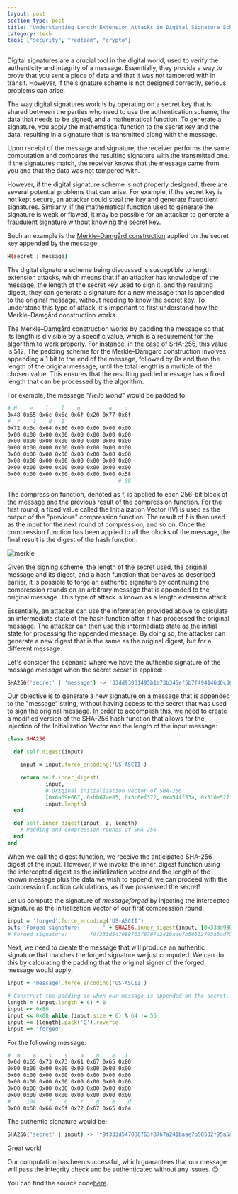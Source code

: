 ```yaml
---
layout: post
section-type: post
title: "Understanding Length Extension Attacks in Digital Signature Schemes"
category: tech
tags: ["security", "redteam", "crypto"]
---
```


Digital signatures are a crucial tool in the digital world, used to verify the authenticity and integrity of a message. Essentially, they provide a way to prove that you sent a piece of data and that it was not tampered with in transit. However, if the signature scheme is not designed correctly, serious problems can arise.

The way digital signatures work is by operating on a secret key that is shared between the parties who need to use the authentication scheme, the data that needs to be signed, and a mathematical function. To generate a signature, you apply the mathematical function to the secret key and the data, resulting in a signature that is transmitted along with the message.

Upon receipt of the message and signature, the receiver performs the same computation and compares the resulting signature with the transmitted one. If the signatures match, the receiver knows that the message came from you and that the data was not tampered with.

However, if the digital signature scheme is not properly designed, there are several potential problems that can arise. For example, if the secret key is not kept secure, an attacker could steal the key and generate fraudulent signatures. Similarly, if the mathematical function used to generate the signature is weak or flawed, it may be possible for an attacker to generate a fraudulent signature without knowing the secret key.

Such an example is the [Merkle–Damgård construction](https://en.wikipedia.org/wiki/Merkle%E2%80%93Damg%C3%A5rd_construction) applied on the secret key appended by the message:

```bash
H(secret | message)
```

The digital signature scheme being discussed is susceptible to length extension attacks, which means that if an attacker has knowledge of the message, the length of the secret key used to sign it, and the resulting digest, they can generate a signature for a new message that is appended to the original message, without needing to know the secret key.
To understand this type of attack, it's important to first understand how the Merkle–Damgård construction works.

The Merkle–Damgård construction works by padding the message so that its length is divisible by a specific value, which is a requirement for the algorithm to work properly. For instance, in the case of SHA-256, this value is 512.
The padding scheme for the Merkle–Damgård construction involves appending a 1 bit to the end of the message, followed by 0s and then the length of the original message, until the total length is a multiple of the chosen value. This ensures that the resulting padded message has a fixed length that can be processed by the algorithm.

For example, the message _"Hello world"_ would be padded to:

```bash
# H    e    l    l    o         w    o
0x48 0x65 0x6c 0x6c 0x6f 0x20 0x77 0x6f
#  r    l    d   1
0x72 0x6c 0x64 0x80 0x00 0x00 0x00 0x00
0x00 0x00 0x00 0x00 0x00 0x00 0x00 0x00
0x00 0x00 0x00 0x00 0x00 0x00 0x00 0x00
0x00 0x00 0x00 0x00 0x00 0x00 0x00 0x00
0x00 0x00 0x00 0x00 0x00 0x00 0x00 0x00
0x00 0x00 0x00 0x00 0x00 0x00 0x00 0x00
0x00 0x00 0x00 0x00 0x00 0x00 0x00 0x00
0x00 0x00 0x00 0x00 0x00 0x00 0x00 0x58
                                   # 88
```

The compression function, denoted as f, is applied to each 256-bit block of the message and the previous result of the compression function. For the first round, a fixed value called the Initialization Vector (IV) is used as the output of the "previous" compression function. The result of f is then used as the input for the next round of compression, and so on.
Once the compression function has been applied to all the blocks of the message, the final result is the digest of the hash function:

![merkle](https://upload.wikimedia.org/wikipedia/commons/thumb/e/ed/Merkle-Damgard_hash_big.svg/800px-Merkle-Damgard_hash_big.svg.png)

Given the signing scheme, the length of the secret used, the original message and its digest, and a hash function that behaves as described earlier, it is possible to forge an authentic signature by continuing the compression rounds on an arbitrary message that is appended to the original message. This type of attack is known as a length extension attack.

Essentially, an attacker can use the information provided above to calculate an intermediate state of the hash function after it has processed the original message. The attacker can then use this intermediate state as the initial state for processing the appended message. By doing so, the attacker can generate a new digest that is the same as the original digest, but for a different message.

Let's consider the scenario where we have the authentic signature of the message _message_ when the secret _secret_ is applied:

```bash
SHA256('secret' | 'message') -> '33dd93031495b1e73b345ef5b7f494146d6c361908b4f2ad9cf7bbd35cffaa26'
```

Our objective is to generate a new signature on a message that is appended to the "message" string, without having access to the secret that was used to sign the original message. In order to accomplish this, we need to create a modified version of the SHA-256 hash function that allows for the injection of the Initialization Vector and the length of the input message:

```ruby
class SHA256

  def self.digest(input)

    input = input.force_encoding('US-ASCII')

    return self.inner_digest(
            input,
            # Original initialization vector of SHA-256
            [0x6a09e667, 0xbb67ae85, 0x3c6ef372, 0xa54ff53a, 0x510e527f, 0x9b05688c, 0x1f83d9ab, 0x5be0cd19],
            input.length)
  end

  def self.inner_digest(input, z, length)
    # Padding and compression rounds of SHA-256
  end
end
```

When we call the digest function, we receive the anticipated SHA-256 digest of the input.
However, if we invoke the inner_digest function using the intercepted digest as the initialization vector and the length of the known message plus the data we wish to append, we can proceed with the compression function calculations, as if we possessed the secret!

Let us compute the signature of _messageforged_ by injecting the intercepted signature as the Initialization Vector of our first compression round:

```ruby
input = 'forged'.force_encoding('US-ASCII')
puts 'Forged signature:       ' + SHA256.inner_digest(input, [0x33dd9303, 0x1495b1e7, 0x3b345ef5, 0xb7f49414, 0x6d6c3619, 0x08b4f2ad, 0x9cf7bbd3, 0x5cffaa26], 70)
# Forged signature:       f9f333d547088763f8767a241baae7b50532f95a5ad75071a8e2960bc430fd37
```

Next, we need to create the message that will produce an authentic signature that matches the forged signature we just computed. We can do this by calculating the padding that the original signer of the forged message would apply:

```ruby
input = 'message'.force_encoding('US-ASCII')

# Construct the padding so when our message is appended on the secret, then our 'forged' string is pushed to the next block message
length = (input.length + 6) * 8
input << 0x80
input << 0x00 while (input.size + 6) % 64 != 56
input += [length].pack('Q').reverse
input += 'forged'
```

For the following message:

```bash
#  m    e    s    s    a    g    e   1
0x6d 0x65 0x73 0x73 0x61 0x67 0x65 0x80
0x00 0x00 0x00 0x00 0x00 0x00 0x00 0x00
0x00 0x00 0x00 0x00 0x00 0x00 0x00 0x00
0x00 0x00 0x00 0x00 0x00 0x00 0x00 0x00
0x00 0x00 0x00 0x00 0x00 0x00 0x00 0x00
0x00 0x00 0x00 0x00 0x00 0x00 0x00 0x00
#     104    f    o    r    g    e    d
0x00 0x68 0x66 0x6f 0x72 0x67 0x65 0x64
```

The authentic signature would be:

```bash
SHA256('secret' | input) -> 'f9f333d547088763f8767a241baae7b50532f95a5ad75071a8e2960bc430fd37'
```

Great work!

Our computation has been successful, which guarantees that our message will pass the integrity check and be authenticated without any issues. 😊

You can find the source code[here](https://gist.github.com/le4ker/58fda8b16f12a4b52790b0011322d4c9).
